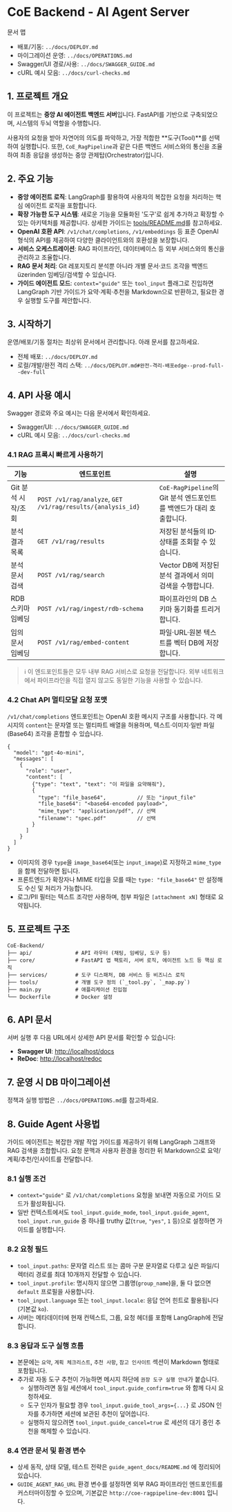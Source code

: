 # CoE Backend - AI Agent Server

문서 맵
- 배포/기동: `../docs/DEPLOY.md`
- 마이그레이션 운영: `../docs/OPERATIONS.md`
- Swagger/UI 경로/사용: `../docs/SWAGGER_GUIDE.md`
- cURL 예시 모음: `../docs/curl-checks.md`

## 1. 프로젝트 개요

이 프로젝트는 **중앙 AI 에이전트 백엔드 서버**입니다. FastAPI를 기반으로 구축되었으며, 시스템의 두뇌 역할을 수행합니다.

사용자의 요청을 받아 자연어의 의도를 파악하고, 가장 적합한 **도구(Tool)**를 선택하여 실행합니다. 또한, `CoE_RagPipeline`과 같은 다른 백엔드 서비스와의 통신을 조율하여 최종 응답을 생성하는 중앙 관제탑(Orchestrator)입니다.

## 2. 주요 기능

- **중앙 에이전트 로직**: LangGraph를 활용하여 사용자의 복잡한 요청을 처리하는 핵심 에이전트 로직을 포함합니다.
- **확장 가능한 도구 시스템**: 새로운 기능을 모듈화된 '도구'로 쉽게 추가하고 확장할 수 있는 아키텍처를 제공합니다. 상세한 가이드는 [tools/README.md](./tools/README.md)를 참고하세요.
- **OpenAI 호환 API**: `/v1/chat/completions`, `/v1/embeddings` 등 표준 OpenAI 형식의 API를 제공하여 다양한 클라이언트와의 호환성을 보장합니다.
- **서비스 오케스트레이션**: RAG 파이프라인, 데이터베이스 등 외부 서비스와의 통신을 관리하고 조율합니다.
- **RAG 문서 처리**: Git 레포지토리 분석뿐 아니라 개별 문서·코드 조각을 백엔드 üzerinden 임베딩/검색할 수 있습니다.
- **가이드 에이전트 모드**: `context="guide"` 또는 `tool_input` 플래그로 진입하면 LangGraph 기반 가이드가 요약·계획·추천을 Markdown으로 반환하고, 필요한 경우 실행할 도구를 제안합니다.

## 3. 시작하기

운영/배포/기동 절차는 최상위 문서에서 관리합니다. 아래 문서를 참고하세요.
- 전체 배포: `../docs/DEPLOY.md`
- 로컬/개발/완전 격리 스택: `../docs/DEPLOY.md#완전-격리-배포edge--prod-full--dev-full`

## 4. API 사용 예시

Swagger 경로와 주요 예시는 다음 문서에서 확인하세요.
- Swagger/UI: `../docs/SWAGGER_GUIDE.md`
- cURL 예시 모음: `../docs/curl-checks.md`

### 4.1 RAG 프록시 빠르게 사용하기

| 기능 | 엔드포인트 | 설명 |
| --- | --- | --- |
| Git 분석 시작/조회 | `POST /v1/rag/analyze`, `GET /v1/rag/results/{analysis_id}` | `CoE-RagPipeline`의 Git 분석 엔드포인트를 백엔드가 대리 호출합니다. |
| 분석 결과 목록 | `GET /v1/rag/results` | 저장된 분석들의 ID·상태를 조회할 수 있습니다. |
| 분석 문서 검색 | `POST /v1/rag/search` | Vector DB에 저장된 분석 결과에서 의미 검색을 수행합니다. |
| RDB 스키마 임베딩 | `POST /v1/rag/ingest/rdb-schema` | 파이프라인의 DB 스키마 동기화를 트리거합니다. |
| 임의 문서 임베딩 | `POST /v1/rag/embed-content` | 파일·URL·원본 텍스트를 벡터 DB에 저장합니다. |

> ℹ️  이 엔드포인트들은 모두 내부 RAG 서비스로 요청을 전달합니다. 외부 네트워크에서 파이프라인을 직접 열지 않고도 동일한 기능을 사용할 수 있습니다.

### 4.2 Chat API 멀티모달 요청 포맷

`/v1/chat/completions` 엔드포인트는 OpenAI 호환 메시지 구조를 사용합니다. 각 메시지의 `content`는 문자열 또는 멀티파트 배열을 허용하며, 텍스트·이미지·일반 파일(Base64) 조각을 혼합할 수 있습니다.

```jsonc
{
  "model": "gpt-4o-mini",
  "messages": [
    {
      "role": "user",
      "content": [
        {"type": "text", "text": "이 파일을 요약해줘"},
        {
          "type": "file_base64",          // 또는 "input_file"
          "file_base64": "<base64-encoded payload>",
          "mime_type": "application/pdf", // 선택
          "filename": "spec.pdf"          // 선택
        }
      ]
    }
  ]
}
```

- 이미지의 경우 `type`을 `image_base64`(또는 `input_image`)로 지정하고 `mime_type`을 함께 전달하면 됩니다.
- 프론트엔드가 확장자나 MIME 타입을 모를 때는 `type: "file_base64"` 만 설정해도 수신 및 처리가 가능합니다.
- 로그/PII 필터는 텍스트 조각만 사용하며, 첨부 파일은 `[attachment xN]` 형태로 요약됩니다.

## 5. 프로젝트 구조

```
CoE-Backend/
├── api/              # API 라우터 (채팅, 임베딩, 도구 등)
├── core/             # FastAPI 앱 팩토리, 서버 로직, 에이전트 노드 등 핵심 로직
├── services/         # 도구 디스패처, DB 서비스 등 비즈니스 로직
├── tools/            # 개별 도구 정의 (`_tool.py`, `_map.py`)
├── main.py           # 애플리케이션 진입점
└── Dockerfile        # Docker 설정
```

## 6. API 문서

서버 실행 후 다음 URL에서 상세한 API 문서를 확인할 수 있습니다:

- **Swagger UI**: [http://localhost/docs](http://localhost/docs)
- **ReDoc**: [http://localhost/redoc](http://localhost/redoc)

## 7. 운영 시 DB 마이그레이션

정책과 실행 방법은 `../docs/OPERATIONS.md`를 참고하세요.

## 8. Guide Agent 사용법

가이드 에이전트는 복잡한 개발 작업 가이드를 제공하기 위해 LangGraph 그래프와 RAG 검색을 조합합니다. 요청 문맥과 사용자 환경을 정리한 뒤 Markdown으로 요약/계획/추천/인사이트를 전달합니다.

### 8.1 실행 조건

- `context="guide"` 로 `/v1/chat/completions` 요청을 보내면 자동으로 가이드 모드가 활성화됩니다.
- 일반 컨텍스트에서도 `tool_input.guide_mode`, `tool_input.guide_agent`, `tool_input.run_guide` 중 하나를 truthy 값(`true`, `"yes"`, `1` 등)으로 설정하면 가이드를 실행합니다.

### 8.2 요청 필드

- `tool_input.paths`: 문자열 리스트 또는 콤마 구분 문자열로 다루고 싶은 파일/디렉터리 경로를 최대 10개까지 전달할 수 있습니다.
- `tool_input.profile`: 명시하지 않으면 그룹명(`group_name`)을, 둘 다 없으면 `default` 프로필을 사용합니다.
- `tool_input.language` 또는 `tool_input.locale`: 응답 언어 힌트로 활용됩니다(기본값 `ko`).
- 서버는 메타데이터에 현재 컨텍스트, 그룹, 요청 헤더를 포함해 LangGraph에 전달합니다.

### 8.3 응답과 도구 실행 흐름

- 본문에는 `요약`, `계획 체크리스트`, `추천 사항`, `참고 인사이트` 섹션이 Markdown 형태로 포함됩니다.
- 추가로 자동 도구 추천이 가능하면 메시지 하단에 `권장 도구 실행 안내`가 붙습니다.
  - 실행하려면 동일 세션에서 `tool_input.guide_confirm=true` 와 함께 다시 요청하세요.
  - 도구 인자가 필요할 경우 `tool_input.guide_tool_args={...}` 로 JSON 인자를 추가하면 세션에 보관된 추천이 덮어씁니다.
  - 실행하지 않으려면 `tool_input.guide_cancel=true` 로 세션의 대기 중인 추천을 해제할 수 있습니다.

### 8.4 연관 문서 및 환경 변수

- 상세 동작, 상태 모델, 테스트 전략은 `guide_agent_docs/README.md` 에 정리되어 있습니다.
- `GUIDE_AGENT_RAG_URL` 환경 변수를 설정하면 외부 RAG 파이프라인 엔드포인트를 커스터마이징할 수 있으며, 기본값은 `http://coe-ragpipeline-dev:8001` 입니다.

